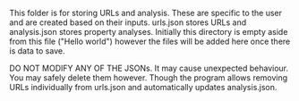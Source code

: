 This folder is for storing URLs and analysis. These are specific to the user and are created based on their inputs.
urls.json stores URLs and analysis.json stores property analyses. Initially this directory is empty
aside from this file ("Hello world") however the files will be added here once there is data to save.

DO NOT MODIFY ANY OF THE JSONs. It may cause unexpected behaviour. You may safely delete them however.
Though the program allows removing URLs individually from urls.json and automatically updates analysis.json.
